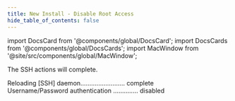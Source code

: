 ```yaml
---
title: New Install - Disable Root Access
hide_table_of_contents: false
---
```

<intro-end />

import DocsCard from '@components/global/DocsCard';
import DocsCards from '@components/global/DocsCards';
import MacWindow from '@site/src/components/global/MacWindow';

<head>
  <title>Constellation Network automation with nodectl</title>
  <meta
    name="description"
    content="nodectl installation of new Node"
  />
</head>

The SSH actions will complete.

<MacWindow>
Reloading [SSH] daemon......................... complete  <br />
Username/Password authentication .............. disabled<br />
</MacWindow>